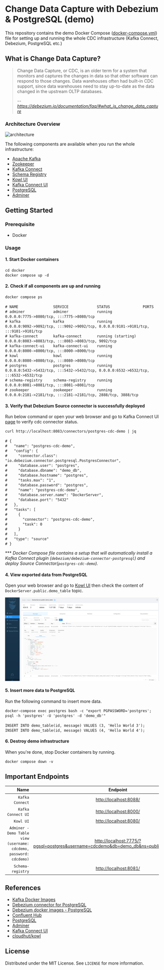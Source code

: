 # Change Data Capture with Debezium & PostgreSQL (demo)

This repository contains the demo Docker Compose ([docker-compose.yml](./docker/docker-compose.yml)) file for setting up and
running the whole CDC infrastructure (Kafka Connect, Debezium, PostgreSQL etc.)

## What is Change Data Capture?

> Change Data Capture, or CDC, is an older term for a system that monitors and captures the changes in data so that other
> software can respond to those changes. Data warehouses often had built-in CDC support, since data warehouses need to
> stay up-to-date as the data changed in the upstream OLTP databases.
>
> -- <cite>https://debezium.io/documentation/faq/#what_is_change_data_capture</cite>

### Architecture Overview

![architecture](./_docs/img/architecture.png)

The following components are available when you run the whole infrastructure:

* [Apache Kafka](https://kafka.apache.org/)
* [Zookeeper](https://zookeeper.apache.org/)
* [Kafka Connect](https://kafka.apache.org/documentation/#connect)
* [Schema Registry](https://docs.confluent.io/platform/current/schema-registry/index.html)
* [Kowl UI](https://github.com/cloudhut/kowl)
* [Kafka Connect UI](https://github.com/lensesio/kafka-connect-ui)
* [PostgreSQL](https://www.postgresql.org/)
* [Adminer](https://www.adminer.org/)

## Getting Started

### Prerequisite

* Docker

### Usage

#### 1. Start Docker containers

```shell
cd docker
docker compose up -d
```

#### 2. Check if all components are up and running

```shell
docker compose ps

# NAME                SERVICE             STATUS               PORTS
# adminer             adminer             running              0.0.0.0:7775->8080/tcp, :::7775->8080/tcp
# kafka               kafka               running              0.0.0.0:9092->9092/tcp, :::9092->9092/tcp, 0.0.0.0:9101->9101/tcp, :::9101->9101/tcp
# kafka-connect       kafka-connect       running (starting)   0.0.0.0:8083->8083/tcp, :::8083->8083/tcp, 9092/tcp
# kafka-connect-ui    kafka-connect-ui    running              0.0.0.0:8000->8000/tcp, :::8000->8000/tcp
# kowl                kowl                running              0.0.0.0:8080->8080/tcp, :::8080->8080/tcp
# postgres            postgres            running              0.0.0.0:5432->5432/tcp, :::5432->5432/tcp, 0.0.0.0:6532->6532/tcp, :::6532->6532/tcp
# schema-registry     schema-registry     running              0.0.0.0:8081->8081/tcp, :::8081->8081/tcp
# zookeeper           zookeeper           running              0.0.0.0:2181->2181/tcp, :::2181->2181/tcp, 2888/tcp, 3888/tcp
```

#### 3. Verify that Debezium Source connector is successfully deployed

Run below command or open your web browser and go to Kafka Connect UI [page](http://localhost:8000/#/cluster/dev) to
verify cdc connector status.

```shell
curl http://localhost:8083/connectors/postgres-cdc-demo | jq

# {
#   "name": "postgres-cdc-demo",
#   "config": {
#     "connector.class": "io.debezium.connector.postgresql.PostgresConnector",
#     "database.user": "postgres",
#     "database.dbname": "demo_db",
#     "database.hostname": "postgres",
#     "tasks.max": "1",
#     "database.password": "postgres",
#     "name": "postgres-cdc-demo",
#     "database.server.name": "DockerServer",
#     "database.port": "5432"
#   },
#   "tasks": [
#     {
#       "connector": "postgres-cdc-demo",
#       "task": 0
#     }
#   ],
#   "type": "source"
# }
```

*** *Docker Compose file contains a setup that will automatically install a Kafka Connect
plugin (`debezium/debezium-connector-postgresql`) and deploy Source Connector(`postgres-cdc-demo`).*

#### 4. View exported data from PostgreSQL

Open your web browser and go to [Kowl UI](http://localhost:8080/) then check the content
of `DockerServer.public.demo_table` topic.

![kowl-cdc-messges.png](./_docs/img/kowl-cdc-messges.png)

#### 5. Insert more data to PostgreSQL

Run the following command to insert more data.

```shell
docker-compose exec postgres bash -c "export PGPASSWORD='postgres'; psql -h 'postgres' -U 'postgres' -d 'demo_db'"

INSERT INTO demo_table(id, message) VALUES (3, 'Hello World 3');
INSERT INTO demo_table(id, message) VALUES (4, 'Hello World 4');
```

#### 6. Destroy demo infrastructure

When you're done, stop Docker containers by running.

```shell
docker compose down -v
```

## Important Endpoints

| Name | Endpoint | 
| -------------:|:--------:|
| `Kafka Connect` | [http://localhost:8088/](http://localhost:8088/) |
| `Kafka Connect UI` | [http://localhost:8000/](http://localhost:8000/) |
| `Kowl UI` | [http://localhost:8080/](http://localhost:8080/) |
| `Adminer - Demo Table view (username: cdcdemo, password: cdcdemo)` | [http://localhost:7775/?pgsql=postgres&username=cdcdemo&db=demo_db&ns=public&select=demo_table](http://localhost:7775/?pgsql=postgres&username=cdcdemo&db=demo_db&ns=public&select=demo_table) |
| `Schema-registry` | [http://localhost:8081/](http://localhost:8081/) |

## References

* [Kafka Docker Images](https://github.com/confluentinc/kafka-images)
* [Debezium connector for PostgreSQL](https://debezium.io/documentation/reference/connectors/postgresql.html)
* [Debezium docker images - PostgreSQL](https://github.com/debezium/docker-images/tree/master/postgres/13)
* [Confluent Hub](https://www.confluent.io/hub/)
* [PostgreSQL](https://www.postgresql.org/)
* [Adminer](https://www.adminer.org/)
* [Kafka Connect UI](https://github.com/lensesio/kafka-connect-ui)
* [cloudhut/kowl](https://github.com/cloudhut/kowl)

## License

Distributed under the MIT License. See `LICENSE` for more information.
